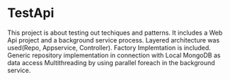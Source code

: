 # TestApi
This project is about testing out techiques and patterns. It includes a Web Api project and a background service process.
Layered architecture was used(Repo, Appservice, Controller).
Factory Implemtation is included.
Generic repository implementation in connection with Local MongoDB as data access
Multithreading by using parallel foreach in the background service.
